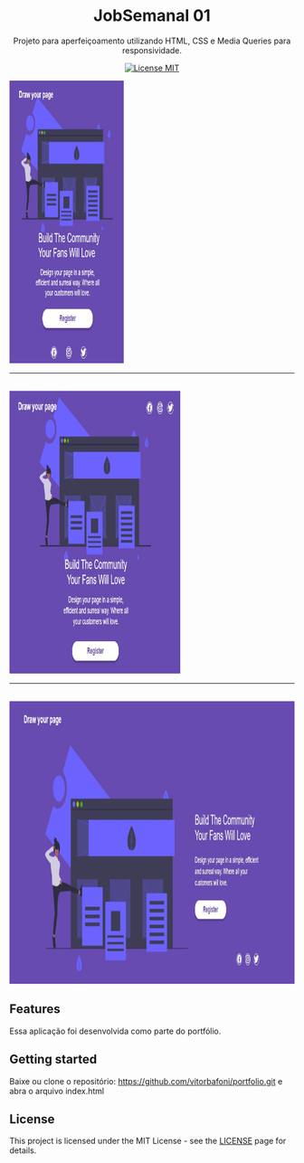 <h1 align="center">
JobSemanal 01
</h1>

<p align="center">Projeto para aperfeiçoamento utilizando HTML, CSS e Media Queries para responsividade.</p>

<p align="center">
  <a href="https://opensource.org/licenses/MIT">
    <img src="https://img.shields.io/badge/License-MIT-blue.svg" alt="License MIT">
  </a>
</p>

<div>
  <img src="prints/01 - Mobile.jpg" alt="demo" height="500" width="40%">
  <br>
  <hr>
  <br>
  <img src="prints/02 - Tablet.jpg" alt="demo" height="500" width="60%">
  <br>
  <hr>
  <br>
  <img src="prints/03 - Desktop.jpg" alt="demo" height="500" width="100%">
</div>

## Features

Essa aplicação foi desenvolvida como parte do portfólio.


## Getting started

Baixe ou clone o repositório: https://github.com/vitorbafoni/portfolio.git e abra o arquivo index.html


## License

This project is licensed under the MIT License - see the [LICENSE](https://opensource.org/licenses/MIT) page for details.
